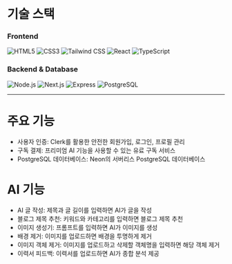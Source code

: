 # 기술 스택
### Frontend
<img alt="HTML5" src="https://img.shields.io/badge/-HTML5-E34F26?style=flat-square&logo=html5&logoColor=white" />
<img alt="CSS3" src="https://img.shields.io/badge/-CSS3-1572B6?style=flat-square&logo=css3&logoColor=white" />
<img alt="Tailwind CSS" src="https://img.shields.io/badge/-Tailwind_CSS-38B2AC?style=flat-square&logo=tailwind-css&logoColor=white" />
<img alt="React" src="https://img.shields.io/badge/-React-45b8d8?style=flat-square&logo=react&logoColor=white" />
<img alt="TypeScript" src="https://img.shields.io/badge/-TypeScript-3178C6?style=flat-square&logo=typescript&logoColor=white" />

### Backend & Database
<img alt="Node.js" src="https://img.shields.io/badge/-Node.js-43853d?style=flat-square&logo=Node.js&logoColor=white" />
<img alt="Next.js" src="https://img.shields.io/badge/-Next.js-000000?style=flat-square&logo=next.js&logoColor=white" />
<img alt="Express" src="https://img.shields.io/badge/-Express-000000?style=flat-square&logo=express&logoColor=white" />
<img alt="PostgreSQL" src="https://img.shields.io/badge/-PostgreSQL-336791?style=flat-square&logo=postgresql&logoColor=white" />

---
# 주요 기능
- 사용자 인증: Clerk를 활용한 안전한 회원가입, 로그인, 프로필 관리
- 구독 결제: 프리미엄 AI 기능을 사용할 수 있는 유료 구독 서비스
- PostgreSQL 데이터베이스: Neon의 서버리스 PostgreSQL 데이터베이스

# AI 기능
- AI 글 작성: 제목과 글 길이를 입력하면 AI가 글을 작성
- 블로그 제목 추천: 키워드와 카테고리를 입력하면 블로그 제목 추천
- 이미지 생성기: 프롬프트를 입력하면 AI가 이미지를 생성
- 배경 제거: 이미지를 업로드하면 배경을 투명하게 제거
- 이미지 객체 제거: 이미지를 업로드하고 삭제할 객체명을 입력하면 해당 객체 제거
- 이력서 피드백: 이력서를 업로드하면 AI가 종합 분석 제공